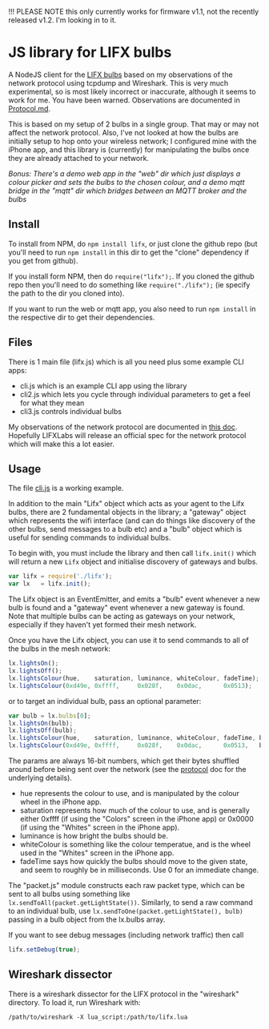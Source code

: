 !!! PLEASE NOTE this only currently works for firmware v1.1, not the recently
released v1.2.  I'm looking in to it.

# JS library for LIFX bulbs

A NodeJS client for the [LIFX bulbs](http://lifx.co) based on my observations
of the network protocol using tcpdump and Wireshark.  This is very much
experimental, so is most likely incorrect or inaccurate, although it seems to
work for me.  You have been warned.  Observations are documented in
[Protocol.md](Protocol.md).

This is based on my setup of 2 bulbs in a single group.  That may or may not
affect the network protocol.  Also, I've not looked at how the bulbs are
initially setup to hop onto your wireless network; I configured mine with the
iPhone app, and this library is (currently) for manipulating the bulbs once
they are already attached to your network.

_Bonus: There's a demo web app in the "web" dir which just displays a colour
        picker and sets the bulbs to the chosen colour, and a demo mqtt bridge
        in the "mqtt" dir which bridges between an MQTT broker and the bulbs_

## Install

To install from NPM, do ```npm install lifx```, or just clone the github repo
(but you'll need to run ```npm install``` in this dir to get the "clone"
dependency if you get from github).

If you install form NPM, then do ```require("lifx");```.  If you cloned the
github repo then you'll need to do something like ```require("./lifx");``` (ie
specify the path to the dir you cloned into).

If you want to run the web or mqtt app, you also need to run ```npm install```
in the respective dir to get their dependencies.

## Files

There is 1 main file (lifx.js) which is all you need plus some example CLI
apps:

  * cli.js which is an example CLI app using the library
  * cli2.js which lets you cycle through individual parameters to get a feel
    for what they mean
  * cli3.js controls individual bulbs

My observations of the network protocol are documented in [this
doc](Protocol.md).  Hopefully LIFXLabs will release an official spec for the
network protocol which will make this a lot easier.

## Usage

The file [cli.js](cli.js) is a working example.

In addition to the main "Lifx" object which acts as your agent to the Lifx
bulbs, there are 2 fundamental objects in the library; a "gateway" object which
represents the wifi interface (and can do things like discovery of the other
bulbs, send messages to a bulb etc) and a "bulb" object which is useful for
sending commands to individual bulbs.

To begin with, you must include the library and then call ```lifx.init()```
which will return a new ```Lifx``` object and initialise discovery of gateways
and bulbs.

```JavaScript
var lifx = require('./lifx');
var lx   = lifx.init();
```

The Lifx object is an EventEmitter, and emits a "bulb" event whenever a new bulb
is found and a "gateway" event whenever a new gateway is found.  Note that
multiple bulbs can be acting as gateways on your network, especially if they
haven't yet formed their mesh network.

Once you have the Lifx object, you can use it to send commands to all of the
bulbs in the mesh network:

```Javascript
lx.lightsOn();
lx.lightsOff();
lx.lightsColour(hue,    saturation, luminance, whiteColour, fadeTime);
lx.lightsColour(0xd49e, 0xffff,     0x028f,    0x0dac,      0x0513);
```

or to target an individual bulb, pass an optional parameter:

```Javascript
var bulb = lx.bulbs[0];
lx.lightsOn(bulb);
lx.lightsOff(bulb);
lx.lightsColour(hue,    saturation, luminance, whiteColour, fadeTime, bulb);
lx.lightsColour(0xd49e, 0xffff,     0x028f,    0x0dac,      0x0513,   bulb);
```

The params are always 16-bit numbers, which get their bytes shuffled around
before being sent over the network (see the [protocol](Protocol.md) doc for the
underlying details).

* hue represents the colour to use, and is manipulated by the colour wheel in
  the iPhone app.
* saturation represents how much of the colour to use, and is generally either
  0xffff (if using the "Colors" screen in the iPhone app) or 0x0000 (if using
  the "Whites" screen in the iPhone app).
* luminance is how bright the bulbs should be.
* whiteColour is something like the colour temperatue, and is the wheel used in
  the "Whites" screen in the iPhone app.
* fadeTime says how quickly the bulbs should move to the given state, and seem
  to roughly be in milliseconds.  Use 0 for an immediate change.

The "packet.js" module constructs each raw packet type, which can be sent to all
bulbs using something like ```lx.sendToAll(packet.getLightState())```.
Similarly, to send a raw command to an individual bulb, use
```lx.sendToOne(packet.getLightState(), bulb)``` passing in a bulb object from
the lx.bulbs array.

If you want to see debug messages (including network traffic) then call

```JavaScript
lifx.setDebug(true);
```

## Wireshark dissector

There is a wireshark dissector for the LIFX protocol in the "wireshark"
directory.  To load it, run Wireshark with:

```
/path/to/wireshark -X lua_script:/path/to/lifx.lua
```

